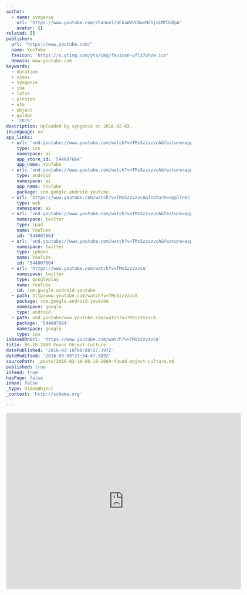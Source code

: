 ```yaml
---
author:
  - name: syngenie
    url: 'https://www.youtube.com/channel/UCkaWVUC8wvNZhjcLMfDUDpA'
    avatar: {}
related: []
publisher:
  url: 'https://www.youtube.com/'
  name: YouTube
  favicon: 'https://s.ytimg.com/yts/img/favicon-vflz7uhzw.ico'
  domain: www.youtube.com
keywords:
  - duration
  - views
  - syngenie
  - ina
  - lotus
  - preston
  - ufo
  - object
  - golden
  - '2015'
description: Uploaded by syngenie on 2016-02-03.
inLanguage: en
app_links:
  - url: 'vnd.youtube://www.youtube.com/watch?v=TMsSzzvzvcA&feature=applinks'
    type: ios
    namespace: ai
    app_store_id: '544007664'
    app_name: YouTube
  - url: 'vnd.youtube://www.youtube.com/watch?v=TMsSzzvzvcA&feature=applinks'
    type: android
    namespace: ai
    app_name: YouTube
    package: com.google.android.youtube
  - url: 'https://www.youtube.com/watch?v=TMsSzzvzvcA&feature=applinks'
    type: web
    namespace: ai
  - url: 'vnd.youtube://www.youtube.com/watch?v=TMsSzzvzvcA&feature=applinks'
    namespace: twitter
    type: ipad
    name: YouTube
    id: '544007664'
  - url: 'vnd.youtube://www.youtube.com/watch?v=TMsSzzvzvcA&feature=applinks'
    namespace: twitter
    type: iphone
    name: YouTube
    id: '544007664'
  - url: 'https://www.youtube.com/watch?v=TMsSzzvzvcA'
    namespace: twitter
    type: googleplay
    name: YouTube
    id: com.google.android.youtube
  - path: http/www.youtube.com/watch?v=TMsSzzvzvcA
    package: com.google.android.youtube
    namespace: google
    type: android
  - path: vnd.youtube/www.youtube.com/watch?v=TMsSzzvzvcA
    package: '544007664'
    namespace: google
    type: ios
isBasedOnUrl: 'https://www.youtube.com/watch?v=TMsSzzvzvcA'
title: 06-18-2009 Found Object Culture
datePublished: '2016-03-10T00:00:57.397Z'
dateModified: '2016-03-09T23:54:47.589Z'
sourcePath: _posts/2016-03-10-06-18-2009-found-object-culture.md
published: true
inFeed: true
hasPage: false
inNav: false
_type: VideoObject
_context: 'http://schema.org'

---
```

<iframe src="https://cdn.embedly.com/widgets/media.html?src=https%3A%2F%2Fwww.youtube.com%2Fembed%2FTMsSzzvzvcA%3Ffeature%3Doembed&amp;url=https%3A%2F%2Fwww.youtube.com%2Fwatch%3Fv%3DTMsSzzvzvcA&amp;image=https%3A%2F%2Fi.ytimg.com%2Fvi%2FTMsSzzvzvcA%2Fhqdefault.jpg&amp;key=b7d04c9b404c499eba89ee7072e1c4f7&amp;type=text%2Fhtml&amp;schema=youtube" width="640" height="480" scrolling="no" frameborder="0" allowfullscreen="allowfullscreen" style=""></iframe>